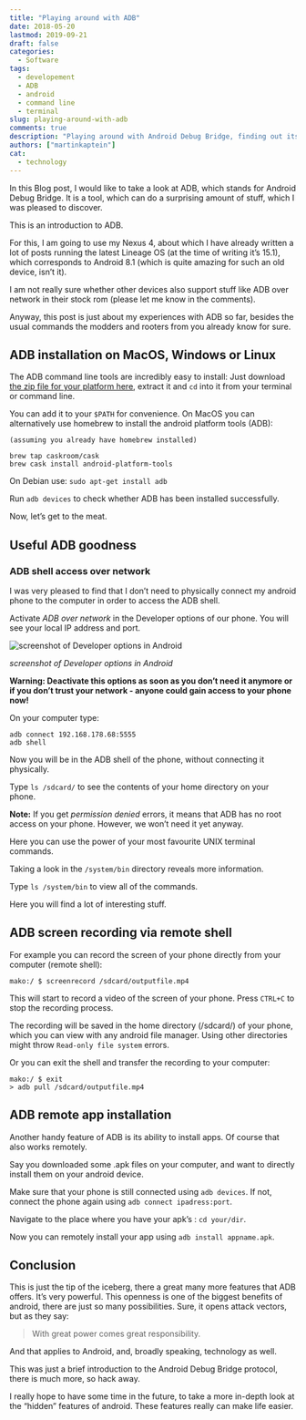 ```yaml
---
title: "Playing around with ADB"
date: 2018-05-20
lastmod: 2019-09-21
draft: false
categories:
  - Software
tags:
  - developement
  - ADB
  - android
  - command line
  - terminal
slug: playing-around-with-adb
comments: true
description: "Playing around with Android Debug Bridge, finding out its amazing possibilities: The remote ADB shell, screen recording, remote app installation and much more."
authors: ["martinkaptein"]
cat:
  - technology
---
```



In this Blog post, I would like to take a look at ADB, which stands for Android Debug Bridge. It is a tool, which can do a surprising amount of stuff, which I was pleased to discover.

This is an introduction to ADB.

For this, I am going to use my Nexus 4, about which I have already written a lot of posts running the latest Lineage OS (at the time of writing it’s 15.1), which corresponds to Android 8.1 (which is quite amazing for such an old device, isn’t it).

I am not really sure whether other devices also support stuff like ADB over network in their stock rom (please let me know in the comments). 

Anyway, this post is just about my experiences with ADB so far, besides the usual commands the modders and rooters from you already know for sure.

##  ADB installation on MacOS, Windows or Linux

The ADB command line tools are incredibly easy to install: Just download [the zip file for your platform here](https://www.xda-developers.com/install-adb-windows-macos-linux/), extract it and `cd` into it from your terminal or command line.

You can add it to your `$PATH` for convenience.
On MacOS you can alternatively use homebrew to install the android platform tools (ADB):

```
(assuming you already have homebrew installed)

brew tap caskroom/cask
brew cask install android-platform-tools
```

On Debian use:
`sudo apt-get install adb`

Run `adb devices` to check whether ADB has been installed successfully.

Now, let’s get to the meat.

## Useful ADB goodness

### ADB shell access over network

I was very pleased to find that I don’t need to physically connect my android phone to the computer in order to access the ADB shell. 

Activate *ADB over network* in the Developer options of our phone. You will see your local IP address and port.

![screenshot of Developer options in Android](/images/blog/adb-dev-options-screenshot.jpg)

*screenshot of Developer options in Android* 

**Warning: Deactivate this options as soon as you don’t need it anymore or if you don’t trust your network - anyone could gain access to your phone now!**

On your computer type:

```
adb connect 192.168.178.68:5555
adb shell
```

Now you will be in the ADB shell of the phone, without connecting it physically.

Type `ls /sdcard/` to see the contents of your home directory on your phone.

**Note:** If you get *permission denied* errors, it means that ADB has no root access on your phone. However, we won’t need it yet anyway.


Here you can use the power of your most favourite UNIX terminal commands.

Taking a look in the `/system/bin` directory reveals more information.

Type `ls /system/bin` to view all of the commands.

Here you will find a lot of interesting stuff.

## ADB screen recording via remote shell

For example you can record the screen of your phone directly from your computer (remote shell):

`mako:/ $ screenrecord /sdcard/outputfile.mp4`

This will start to record a video of the screen of your phone. Press `CTRL+C` to stop the recording process.

The recording will be saved in the home directory (/sdcard/) of your phone, which you can view with any android file manager.
Using other directories might throw `Read-only file system` errors.

Or you can exit the shell and transfer the recording to your computer:

```
mako:/ $ exit
> adb pull /sdcard/outputfile.mp4
```

## ADB remote app installation

Another handy feature of ADB is its ability to install apps. Of course that also works remotely.

Say you downloaded some .apk files on your computer, and want to directly install them on your android device.

Make sure that your phone is still connected using `adb devices`. If not, connect the phone again using `adb connect ipadress:port`.

Navigate to the place where you have your apk’s : `cd your/dir`.

Now you can remotely install your app using `adb install appname.apk`.

## Conclusion

This is just the tip of the iceberg, there a great many more features that ADB offers. It’s very powerful. This openness is one of the biggest benefits of android, there are just so many possibilities. Sure, it opens attack vectors, but as they say:

> With great power comes great responsibility.

And that applies to Android, and, broadly speaking, technology as well.

This was just a brief introduction to the Android Debug Bridge protocol, there is much more, so hack away.

I really hope to have some time in the future, to take a more in-depth look at the “hidden” features of android. These features really can make life easier.
